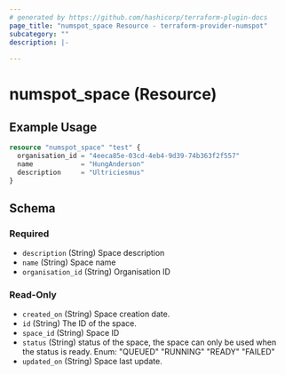 ```yaml
---
# generated by https://github.com/hashicorp/terraform-plugin-docs
page_title: "numspot_space Resource - terraform-provider-numspot"
subcategory: ""
description: |-
  
---
```


# numspot_space (Resource)



## Example Usage

```terraform
resource "numspot_space" "test" {
  organisation_id = "4eeca85e-03cd-4eb4-9d39-74b363f2f557"
  name            = "HungAnderson"
  description     = "Ultriciesmus"
}
```

<!-- schema generated by tfplugindocs -->
## Schema

### Required

- `description` (String) Space description
- `name` (String) Space name
- `organisation_id` (String) Organisation ID

### Read-Only

- `created_on` (String) Space creation date.
- `id` (String) The ID of the space.
- `space_id` (String) Space ID
- `status` (String) status of the space, the space can only be used when the status is ready. Enum: "QUEUED" "RUNNING" "READY" "FAILED"
- `updated_on` (String) Space last update.
